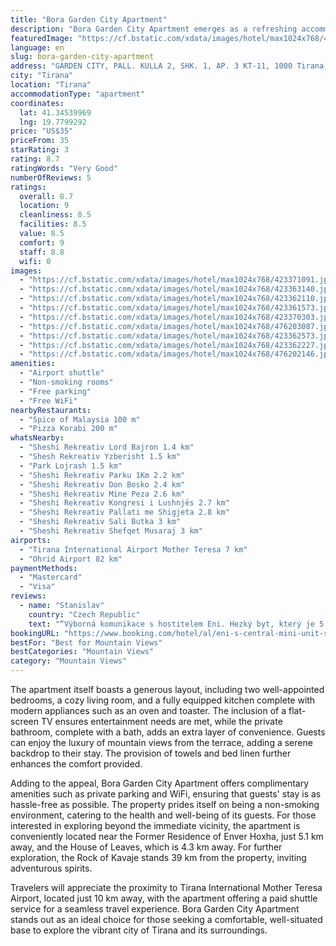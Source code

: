 ```yaml
---
title: "Bora Garden City Apartment"
description: "Bora Garden City Apartment emerges as a refreshing accommodation choice for travelers seeking a blend of comfort and convenience in Tirana."
featuredImage: "https://cf.bstatic.com/xdata/images/hotel/max1024x768/423371091.jpg?k=009a6b09eae47dc03838dcbe069ec6629c54faed264dac908fd9dc7b04172495&o=&hp=1"
language: en
slug: bora-garden-city-apartment
address: "GARDEN CITY, PALL. KULLA 2, SHK. 1, AP. 3 KT-11, 1000 Tirana, Albania"
city: "Tirana"
location: "Tirana"
accommodationType: "apartment"
coordinates:
  lat: 41.34539969
  lng: 19.7799292
price: "US$35"
priceFrom: 35
starRating: 3
rating: 8.7
ratingWords: "Very Good"
numberOfReviews: 5
ratings:
  overall: 8.7
  location: 9
  cleanliness: 8.5
  facilities: 8.5
  value: 8.5
  comfort: 9
  staff: 8.8
  wifi: 0
images:
  - "https://cf.bstatic.com/xdata/images/hotel/max1024x768/423371091.jpg?k=009a6b09eae47dc03838dcbe069ec6629c54faed264dac908fd9dc7b04172495&o=&hp=1"
  - "https://cf.bstatic.com/xdata/images/hotel/max1024x768/423363140.jpg?k=ae35729ebfdc4db093c76366dc76f0f786c226d3dc138c7ac0dc36b6a857bae7&o=&hp=1"
  - "https://cf.bstatic.com/xdata/images/hotel/max1024x768/423362110.jpg?k=bba5ca35350a6584cb47e85d497220de55e0a3668c279aea3339d5b44813e2b2&o=&hp=1"
  - "https://cf.bstatic.com/xdata/images/hotel/max1024x768/423361573.jpg?k=6cc81251cccd8d239ce662f371719931a2f9f3b5fa6bca9263b722b19aa8fd1f&o=&hp=1"
  - "https://cf.bstatic.com/xdata/images/hotel/max1024x768/423370303.jpg?k=f3deb00d8f0533de8ad33960ead7f569bfd97baa626a4bbc42116f6a6e4abc6a&o=&hp=1"
  - "https://cf.bstatic.com/xdata/images/hotel/max1024x768/476203087.jpg?k=7d65783a41016c5dab85b44737aa42ef85d40004af97c3458ae9915aae56ddad&o=&hp=1"
  - "https://cf.bstatic.com/xdata/images/hotel/max1024x768/423362573.jpg?k=cbfa95ee1810624ea29f233c1bdbd7c52492e63445150b66744ecd2817e7c66e&o=&hp=1"
  - "https://cf.bstatic.com/xdata/images/hotel/max1024x768/423362227.jpg?k=0410f40535691147b579ad68586627696bfbe44457603a5e9ddd31c04a80e923&o=&hp=1"
  - "https://cf.bstatic.com/xdata/images/hotel/max1024x768/476202146.jpg?k=0a8804abca9398f44cb998baa11afd3c2ad8cd68db046e1f644a64f8ed627c25&o=&hp=1"
amenities:
  - "Airport shuttle"
  - "Non-smoking rooms"
  - "Free parking"
  - "Free WiFi"
nearbyRestaurants:
  - "Spice of Malaysia 100 m"
  - "Pizza Korabi 200 m"
whatsNearby:
  - "Sheshi Rekreativ Lord Bajron 1.4 km"
  - "Shesh Rekreativ Yzberisht 1.5 km"
  - "Park Lojrash 1.5 km"
  - "Sheshi Rekreativ Parku 1Km 2.2 km"
  - "Sheshi Rekreativ Don Bosko 2.4 km"
  - "Sheshi Rekreativ Mine Peza 2.6 km"
  - "Sheshi Rekreativ Kongresi i Lushnjës 2.7 km"
  - "Sheshi Rekreativ Pallati me Shigjeta 2.8 km"
  - "Sheshi Rekreativ Sali Butka 3 km"
  - "Sheshi Rekreativ Shefqet Musaraj 3 km"
airports:
  - "Tirana International Airport Mother Teresa 7 km"
  - "Ohrid Airport 82 km"
paymentMethods:
  - "Mastercard"
  - "Visa"
reviews:
  - name: "Stanislav"
    country: "Czech Republic"
    text: "“Výborná komunikace s hostitelem Eni. Hezký byt, který je 5 minut chůze od autobusového nádraží. Přímo v domě je obchod s potravinami. V blízkosti je mnoho obchodů a restaurací za dobré ceny.”"
bookingURL: "https://www.booking.com/hotel/al/eni-s-central-mini-unit-shkolla-baletit.en-gb.html?aid=8035640"
bestFor: "Best for Mountain Views"
bestCategories: "Mountain Views"
category: "Mountain Views"
---
```


The apartment itself boasts a generous layout, including two well-appointed bedrooms, a cozy living room, and a fully equipped kitchen complete with modern appliances such as an oven and toaster. The inclusion of a flat-screen TV ensures entertainment needs are met, while the private bathroom, complete with a bath, adds an extra layer of convenience. Guests can enjoy the luxury of mountain views from the terrace, adding a serene backdrop to their stay. The provision of towels and bed linen further enhances the comfort provided.

Adding to the appeal, Bora Garden City Apartment offers complimentary amenities such as private parking and WiFi, ensuring that guests' stay is as hassle-free as possible. The property prides itself on being a non-smoking environment, catering to the health and well-being of its guests. For those interested in exploring beyond the immediate vicinity, the apartment is conveniently located near the Former Residence of Enver Hoxha, just 5.1 km away, and the House of Leaves, which is 4.3 km away. For further exploration, the Rock of Kavaje stands 39 km from the property, inviting adventurous spirits.

Travelers will appreciate the proximity to Tirana International Mother Teresa Airport, located just 10 km away, with the apartment offering a paid shuttle service for a seamless travel experience. Bora Garden City Apartment stands out as an ideal choice for those seeking a comfortable, well-situated base to explore the vibrant city of Tirana and its surroundings.